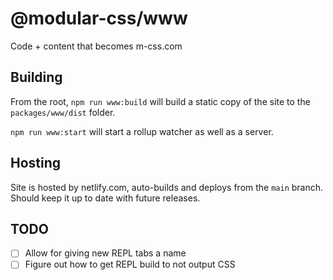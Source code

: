 # @modular-css/www

Code + content that becomes m-css.com

## Building

From the root, `npm run www:build` will build a static copy of the site to the `packages/www/dist` folder.

`npm run www:start` will start a rollup watcher as well as a server.

## Hosting

Site is hosted by netlify.com, auto-builds and deploys from the `main` branch. Should keep it up to date with future releases.

## TODO

- [ ] Allow for giving new REPL tabs a name
- [ ] Figure out how to get REPL build to not output CSS
